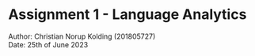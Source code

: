 # Assignment 1 - Language Analytics
Author: Christian Norup Kolding (201805727)
<br>
Date: 25th of June 2023
